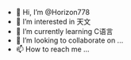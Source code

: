- 👋 Hi, I’m @Horizon778
- 👀 I’m interested in 天文
- 🌱 I’m currently learning C语言
- 💞️ I’m looking to collaborate on ...
- 📫 How to reach me ...

<!---
Horizon778/Horizon778 is a ✨ special ✨ repository because its `README.md` (this file) appears on your GitHub profile.
You can click the Preview link to take a look at your changes.
--->
